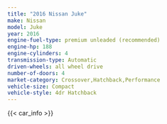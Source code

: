 ```yaml
---
title: "2016 Nissan Juke"
make: Nissan
model: Juke
year: 2016
engine-fuel-type: premium unleaded (recommended)
engine-hp: 188
engine-cylinders: 4
transmission-type: Automatic
driven-wheels: all wheel drive
number-of-doors: 4
market-category: Crossover,Hatchback,Performance
vehicle-size: Compact
vehicle-style: 4dr Hatchback
---
```


{{< car_info >}}
